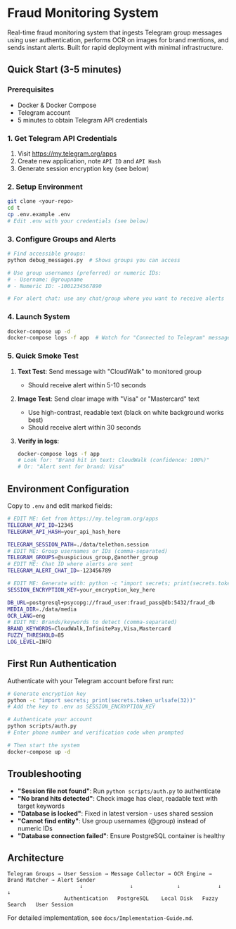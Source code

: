 # Fraud Monitoring System

Real-time fraud monitoring system that ingests Telegram group messages using user authentication, performs OCR on images for brand mentions, and sends instant alerts. Built for rapid deployment with minimal infrastructure.

## Quick Start (3-5 minutes)

### Prerequisites
- Docker & Docker Compose
- Telegram account
- 5 minutes to obtain Telegram API credentials

### 1. Get Telegram API Credentials

1. Visit https://my.telegram.org/apps
2. Create new application, note `API ID` and `API Hash`
3. Generate session encryption key (see below)

### 2. Setup Environment

```bash
git clone <your-repo>
cd t
cp .env.example .env
# Edit .env with your credentials (see below)
```

### 3. Configure Groups and Alerts

```bash
# Find accessible groups:
python debug_messages.py  # Shows groups you can access

# Use group usernames (preferred) or numeric IDs:
# - Username: @groupname
# - Numeric ID: -1001234567890

# For alert chat: use any chat/group where you want to receive alerts
```

### 4. Launch System

```bash
docker-compose up -d
docker-compose logs -f app  # Watch for "Connected to Telegram" message
```

### 5. Quick Smoke Test

1. **Text Test**: Send message with "CloudWalk" to monitored group
   - Should receive alert within 5-10 seconds

2. **Image Test**: Send clear image with "Visa" or "Mastercard" text
   - Use high-contrast, readable text (black on white background works best)
   - Should receive alert within 30 seconds

3. **Verify in logs**:
   ```bash
   docker-compose logs -f app
   # Look for: "Brand hit in text: CloudWalk (confidence: 100%)"
   # Or: "Alert sent for brand: Visa"
   ```

## Environment Configuration

Copy to `.env` and edit marked fields:

```bash
# EDIT ME: Get from https://my.telegram.org/apps
TELEGRAM_API_ID=12345
TELEGRAM_API_HASH=your_api_hash_here

TELEGRAM_SESSION_PATH=./data/telethon.session
# EDIT ME: Group usernames or IDs (comma-separated)
TELEGRAM_GROUPS=@suspicious_group,@another_group
# EDIT ME: Chat ID where alerts are sent
TELEGRAM_ALERT_CHAT_ID=-123456789

# EDIT ME: Generate with: python -c "import secrets; print(secrets.token_urlsafe(32))"
SESSION_ENCRYPTION_KEY=your_encryption_key_here

DB_URL=postgresql+psycopg://fraud_user:fraud_pass@db:5432/fraud_db
MEDIA_DIR=./data/media
OCR_LANG=eng
# EDIT ME: Brands/keywords to detect (comma-separated)
BRAND_KEYWORDS=CloudWalk,InfinitePay,Visa,Mastercard
FUZZY_THRESHOLD=85
LOG_LEVEL=INFO
```

## First Run Authentication

Authenticate with your Telegram account before first run:

```bash
# Generate encryption key
python -c "import secrets; print(secrets.token_urlsafe(32))"
# Add the key to .env as SESSION_ENCRYPTION_KEY

# Authenticate your account
python scripts/auth.py
# Enter phone number and verification code when prompted

# Then start the system
docker-compose up -d
```

## Troubleshooting

- **"Session file not found"**: Run `python scripts/auth.py` to authenticate
- **"No brand hits detected"**: Check image has clear, readable text with target keywords
- **"Database is locked"**: Fixed in latest version - uses shared session
- **"Cannot find entity"**: Use group usernames (@group) instead of numeric IDs
- **"Database connection failed"**: Ensure PostgreSQL container is healthy

## Architecture

```
Telegram Groups → User Session → Message Collector → OCR Engine → Brand Matcher → Alert Sender
                       ↓               ↓              ↓            ↓             ↓
                  Authentication   PostgreSQL    Local Disk   Fuzzy Search   User Session
```

For detailed implementation, see `docs/Implementation-Guide.md`.